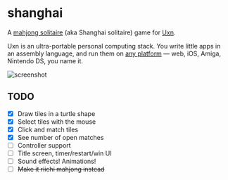 # shanghai

A [mahjong solitaire](https://en.wikipedia.org/wiki/Mahjong_solitaire) (aka Shanghai solitaire) game for [Uxn](https://100r.co/site/uxn.html).

Uxn is an ultra-portable personal computing stack. You write little apps in an assembly language, and run them on [any platform](https://github.com/hundredrabbits/awesome-uxn#emulators) — web, iOS, Amiga, Nintendo DS, you name it.

![screenshot](https://user-images.githubusercontent.com/16232127/193089463-84915373-c202-478f-b5e7-e41c94ff6ed2.png)

## TODO

- [x] Draw tiles in a turtle shape
- [x] Select tiles with the mouse
- [x] Click and match tiles
- [x] See number of open matches
- [ ] Controller support
- [ ] Title screen, timer/restart/win UI
- [ ] Sound effects! Animations!
- [ ] ~~Make it riichi mahjong instead~~
